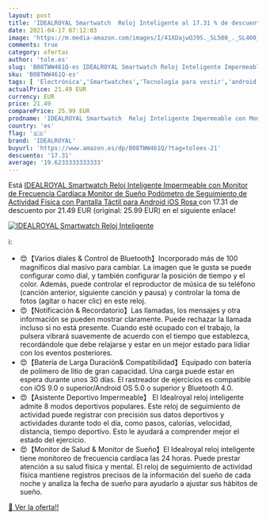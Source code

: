 ```yaml
---
layout: post
title: 'IDEALROYAL Smartwatch  Reloj Inteligente al 17.31 % de descuento'
date: 2021-04-17 07:12:03
image: 'https://m.media-amazon.com/images/I/41XDajwOJ9S._SL500_._SL400_.jpg'
comments: true
category: ofertas
author: 'tole.es'
slug: 'B08TWW461Q-es IDEALROYAL Smartwatch Reloj Inteligente Impermeable con...'
sku: 'B08TWW461Q-es'
tags: [ 'Electrónica','Smartwatches','Tecnología para vestir','android','idealroyal', ]
actualPrice: 21.49 EUR
currency: EUR
price: 21.49
comparePrice: 25.99 EUR
prodname: 'IDEALROYAL Smartwatch  Reloj Inteligente Impermeable con Monitor de Frecuencia Cardíaca  Monitor de Sueño  Podómetro de Seguimiento de Actividad Física con Pantalla Táctil para Android iOS  Rosa '
country: 'es'
flag: '🇪🇸'
brand: 'IDEALROYAL'
buyurl: 'https://www.amazon.es/dp/B08TWW461Q/?tag=tolees-21'
descuento: '17.31'
average: '19.6233333333333'
---
```


Está [IDEALROYAL Smartwatch  Reloj Inteligente Impermeable con Monitor de Frecuencia Cardíaca  Monitor de Sueño  Podómetro de Seguimiento de Actividad Física con Pantalla Táctil para Android iOS  Rosa ](https://www.amazon.es/dp/B08TWW461Q/?tag=tolees-21) con 17.31 de descuento por 21.49 EUR (original: 25.99 EUR) en el siguiente enlace!

[![IDEALROYAL Smartwatch  Reloj Inteligente](https://m.media-amazon.com/images/I/41XDajwOJ9S._SL500_._SL400_.jpg)](https://www.amazon.es/dp/B08TWW461Q/?tag=tolees-21)

ℹ️:

- 😍【Varios diales & Control de Bluetooth】Incorporado más de 100 magníficos dial masivo para cambiar. La imagen que le gusta se puede configurar como dial, y también configurar la posición de tiempo y el color. Además, puede controlar el reproductor de música de su teléfono (canción anterior, siguiente canción y pausa) y controlar la toma de fotos (agitar o hacer clic) en este reloj.
- 😍【Notificación & Recordatorio】Las llamadas, los mensajes y otra información se pueden mostrar claramente. Puede rechazar la llamada incluso si no está presente. Cuando esté ocupado con el trabajo, la pulsera vibrará suavemente de acuerdo con el tiempo que establezca, recordándole que debe relajarse y estar en un mejor estado para lidiar con los eventos posteriores.
- 😍【Batería de Larga Duración& Compatibilidad】Equipado con batería de polímero de litio de gran capacidad. Una carga puede estar en espera durante unos 30 días. El rastreador de ejercicios es compatible con iOS 9.0 o superior/Android OS 5.0 o superior y Bluetooth 4.0.
- 😍【Asistente Deportivo Impermeable】 El Idealroyal reloj inteligente admite 8 modos deportivos populares. Este reloj de seguimiento de actividad puede registrar con precisión sus datos deportivos y actividades durante todo el día, como pasos, calorías, velocidad, distancia, tiempo deportivo. Esto le ayudará a comprender mejor el estado del ejercicio.
- 😍【Monitor de Salud & Monitor de Sueño】El Idealroyal reloj inteligente tiene monitoreo de frecuencia cardíaca las 24 horas. Puede prestar atención a su salud física y mental. El reloj de seguimiento de actividad física mantiene registros precisos de la información del sueño de cada noche y analiza la fecha de sueño para ayudarlo a ajustar sus hábitos de sueño.

[🛒 Ver la oferta!!](https://www.amazon.es/dp/B08TWW461Q/?tag=tolees-21)
